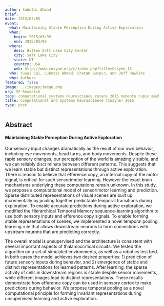 ```yaml
---
author: Subutai Ahmad
brief:
date: 2015/03/05
event:
  what: Maintaining Stable Perception During Active Exploration
  when:
    begin: 2015/03/05
    end: 2015/03/08
  where:
    desc: Hilton Salt Lake City Center
    city: Salt Lake City
    state: UT
    country: USA
    web: http://www.cosyne.org/c/index.php?title=Cosyne_15
  who: Yuwei Cui, Subutai Ahmad, Chetan Surpur, and Jeff Hawkins
  why: Authors
featured: false
image: ../images/image.png
org: VP Research
tags: computational systems neuroscience cosyne 2015 numenta nupic machine intelligence
title: Computational and Systems Neuroscience (Cosyne) 2015
type: post
---
```


## Abstract

#### Maintaining Stable Perception During Active Exploration

Our sensory input changes dramatically as the result of our own behavior,
including eye movements, head turns, and body movements. Despite these rapid
sensory changes, our perception of the world is amazingly stable, and we can
reliably discriminate between different patterns. This suggests that we learn
stable but distinct representations through active exploration. There is reason
to believe that efference copy, an internal copy of the motor signal, is
critical for such sensorimotor learning. However the exact brain mechanisms
underlying these computations remain unknown. In this study, we propose a
computational model of sensorimotor learning and prediction. Sparse distributed
representations of visual scenes are built up incrementally by pooling together
predictable temporal transitions during exploration. To enable accurate
predictions during active exploration, we modified the Hierarchical Temporal
Memory sequence-learning algorithm to use both sensory inputs and efference copy
signals. To enable forming stable representations of scenes, we implemented a
novel temporal pooling learning rule that allows downstream neurons to form
connections with upstream neurons that are predicting correctly.

The overall model is unsupervised and the architecture is consistent with
several important aspects of thalamocortical circuits. We tested the algorithm
on a set of simulated environments, as well as a robotics test bed. In both
cases the model achieves two desired properties: 1) prediction of future sensory
inputs during behavior, and 2) emergence of stable and distinct representations
for learned patterns. After learning, the sparse activity of cells in downstream
regions is stable despite sensor movements, while different images lead to
distinct representations. These results demonstrate how efference copy can be
used in sensory cortex to make predictions during behavior. We propose temporal
pooling as a novel computational principle for forming invariant representations
during unsupervised learning and active exploration.

